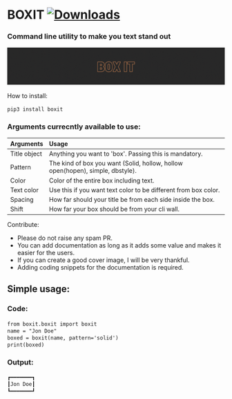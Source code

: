 # BOXIT [![Downloads](https://static.pepy.tech/personalized-badge/boxit?period=total&units=international_system&left_color=black&right_color=orange&left_text=Downloads)](https://pepy.tech/project/boxit)

### Command line utility to make you text stand out

![boxit-banner](https://raw.githubusercontent.com/ShivamPandya/files/main/boxit/banner.gif)

How to install:
```
pip3 install boxit
```

### Arguments currecntly available to use:

| Arguments | Usage |
| :--- | :--- |
| Title object | Anything you want to 'box'. Passing this is mandatory. |
| Pattern | The kind of box you want (Solid, hollow, hollow open(hopen), simple, dbstyle). |
| Color | Color of the entire box including text. |
| Text color | Use this if you want text color to be different from box color. |
| Spacing | How far should your title be from each side inside the box. |
| Shift | How far your box should be from your cli wall. |

Contribute:
- Please do not raise any spam PR.
- You can add documentation as long as it adds some value and makes it easier for the users.
- If you can create a good cover image, I will be very thankful.
- Adding coding snippets for the documentation is required.

## Simple usage:

### Code:
```shell
from boxit.boxit import boxit
name = "Jon Doe"
boxed = boxit(name, pattern='solid')
print(boxed)
```

### Output:
```
┏━━━━━━━┓
┃Jon Doe┃
┗━━━━━━━┛
```

